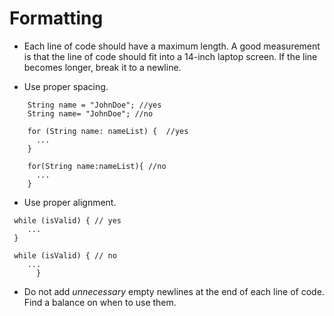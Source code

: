 # Formatting

* Each line of code should have a maximum length. A good measurement is that the line of code should fit into a 14-inch laptop screen. If the line becomes longer, break it to a newline. 

*  Use proper spacing.
```
    String name = "JohnDoe"; //yes
    String name= "JohnDoe"; //no
    
    for (String name: nameList) {  //yes
      ...
    }
    
    for(String name:nameList){ //no
      ...
    }

```

* Use proper alignment.
```
 while (isValid) { // yes
    ...   
 }
 
 while (isValid) { // no
    ...
      }
```

* Do not add *unnecessary* empty newlines at the end of each line of code. Find a balance on when to use them. 
